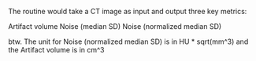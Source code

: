 
The routine would take a CT image as input and output three key metrics:

Artifact volume 
Noise (median SD)
Noise (normalized median SD)

btw. The unit for Noise (normalized median SD) is in HU * sqrt(mm^3) and the Artifact volume is in cm^3
